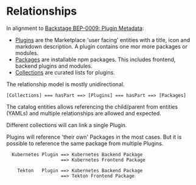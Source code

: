 # Relationships

In alignment to [Backstage BEP-0009: Plugin Metadata](https://github.com/backstage/backstage/blob/master/beps/0009-plugin-metadata/README.md):

- [Plugins](./plugins.md) are the Marketplace 'user facing' entities with a title, icon and markdown description. A plugin contains one mor more packages or modules.
- [Packages](./packages.md) are installable npm packages. This includes frontend, backend plugins and modules.
- [Collections](./collections.md) are curated lists for plugins.

The relationship model is mostly unidirectional.

```
[Collections] === hasPart ==> [Plugins] === hasPart ==> [Packages]
```

The catalog entities allows referencing the child/parent from entities (YAMLs) and multiple relationships are allowed and expected.

Different collections will can link a single Plugin.

Plugins will reference 'their own' Packages in the most cases. But it is possible to reference the same package from multiple Plugins.

```
  Kubernetes Plugin ==> Kubernetes Backend Package
                    ==> Kubernetes Frontend Package

    Tekton   Plugin ==> Kubernetes Backend Package
                    ==> Tekton Frontend Package
```
